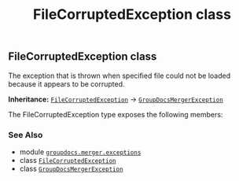﻿---
title: FileCorruptedException class
second_title: GroupDocs.Merger for Python via .NET API References
description: 
type: docs
url: /python-net/groupdocs.merger.exceptions/filecorruptedexception/
is_root: false
weight: 10
---

## FileCorruptedException class

The exception that is thrown when specified file could not be loaded because it appears to be corrupted.



**Inheritance:** [`FileCorruptedException`](/merger/python-net/groupdocs.merger.exceptions/filecorruptedexception) → 
[`GroupDocsMergerException`](/merger/python-net/groupdocs.merger.exceptions/groupdocsmergerexception)



The FileCorruptedException type exposes the following members:


### See Also
* module [`groupdocs.merger.exceptions`](..)
* class [`FileCorruptedException`](/merger/python-net/groupdocs.merger.exceptions/filecorruptedexception)
* class [`GroupDocsMergerException`](/merger/python-net/groupdocs.merger.exceptions/groupdocsmergerexception)
